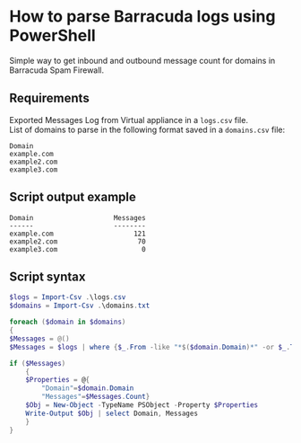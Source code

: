 # How to parse Barracuda logs using PowerShell

Simple way to get inbound and outbound message count for domains in Barracuda Spam Firewall.

## Requirements

Exported Messages Log from Virtual appliance in a `logs.csv` file.  
List of domains to parse in the following format saved in a `domains.csv` file:

```text
Domain
example.com
example2.com
example3.com
```

## Script output example

```text
Domain                    Messages
------                    --------
example.com                    121
example2.com                    70
example3.com                     0
```

## Script syntax

```powershell
$logs = Import-Csv .\logs.csv
$domains = Import-Csv .\domains.txt

foreach ($domain in $domains)
{
$Messages = @()
$Messages = $logs | where {$_.From -like "*$($domain.Domain)*" -or $_.To -like "*$($domain.Domain)*"} | measure

if ($Messages)
    {
    $Properties = @{
        "Domain"=$domain.Domain
        "Messages"=$Messages.Count}
    $Obj = New-Object -TypeName PSObject -Property $Properties
    Write-Output $Obj | select Domain, Messages
    }
}
```